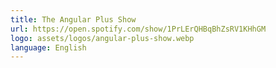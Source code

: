 ```yaml
---
title: The Angular Plus Show
url: https://open.spotify.com/show/1PrLErQHBqBhZsRV1KHhGM
logo: assets/logos/angular-plus-show.webp
language: English
---
```

